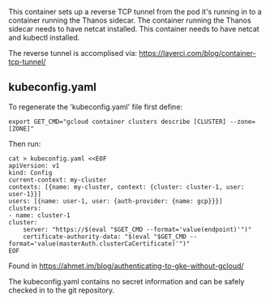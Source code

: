 This container sets up a reverse TCP tunnel from the pod it's running in to a
container running the Thanos sidecar. The container running the Thanos sidecar
needs to have netcat installed. This container needs to have netcat and kubectl
installed.

The reverse tunnel is accomplised via: https://layerci.com/blog/container-tcp-tunnel/

## kubeconfig.yaml

To regenerate the 'kubeconfig.yaml' file first define:

    export GET_CMD="gcloud container clusters describe [CLUSTER] --zone=[ZONE]"

Then run:

    cat > kubeconfig.yaml <<EOF
    apiVersion: v1
    kind: Config
    current-context: my-cluster
    contexts: [{name: my-cluster, context: {cluster: cluster-1, user: user-1}}]
    users: [{name: user-1, user: {auth-provider: {name: gcp}}}]
    clusters:
    - name: cluster-1
    cluster:
        server: "https://$(eval "$GET_CMD --format='value(endpoint)'")"
        certificate-authority-data: "$(eval "$GET_CMD --format='value(masterAuth.clusterCaCertificate)'")"
    EOF

Found in https://ahmet.im/blog/authenticating-to-gke-without-gcloud/

The kubeconfig.yaml contains no secret information and can be safely checked in
to the git repository.